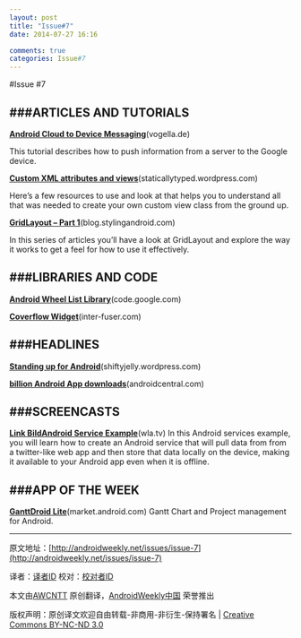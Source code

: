 ```yaml
---
layout: post
title: "Issue#7"
date: 2014-07-27 16:16

comments: true
categories: Issue#7
---
```


#Issue #7
 
###ARTICLES AND TUTORIALS
---

[**Android Cloud to Device Messaging**](http://www.vogella.de/articles/AndroidCloudToDeviceMessaging/article.html)(vogella.de)

This tutorial describes how to push information from a server to the Google device.

[**Custom XML attributes and 
views**](http://staticallytyped.wordpress.com/2011/04/16/android-custom-xml-attributes-and-views/)(staticallytyped.wordpress.com)

Here’s a few resources to use and look at that helps you to understand all that was needed to create your own custom view class from the ground up.

[**GridLayout – Part 1**](http://blog.stylingandroid.com/archives/669#more-669)(blog.stylingandroid.com)

In this series of articles you’ll have a look at GridLayout and explore the way it works to get a feel for how to use it effectively.

###LIBRARIES AND CODE
---

[**Android Wheel List Library**](http://code.google.com/p/android-wheel/)(code.google.com)

[**Coverflow Widget**](http://www.inter-fuser.com/2010/02/android-coverflow-widget-v2.html)(inter-fuser.com)


###HEADLINES
---
[**Standing up for Android**](http://shiftyjelly.wordpress.com/2011/12/08/standing-up-for-android/)(shiftyjelly.wordpress.com)
 
[**billion Android App downloads**](http://www.androidcentral.com/google-officially-announces-10-billion-app-downloads-more-10-cent-apps-come)(androidcentral.com)

###SCREENCASTS
---
[**Link BildAndroid Service Example**](http://wla.tv/5B5W)(wla.tv)
In this Android services example, you will learn how to create an Android service that will pull data from from a twitter-like web app and then store that data locally on the device, making it available to your Android app even when it is offline.

 
###APP OF THE WEEK
---

[**GanttDroid Lite**](https://market.android.com/details?id=es.ganttdroidlite)(market.android.com)
Gantt Chart and Project management for Android.


---


原文地址：[http://androidweekly.net/issues/issue-7](http://androidweekly.net/issues/issue-7)

译者：[译者ID](https://github.com/译者ID) 校对：[校对者ID](https://github.com/校对者ID)

本文由[AWCNTT](https://github.com/AWCNTT) 原创翻译，[AndroidWeekly中国](http://www.androidweekly.cn/) 荣誉推出

版权声明：原创译文欢迎自由转载-非商用-非衍生-保持署名 | [Creative Commons BY-NC-ND 3.0](http://creativecommons.org/licenses/by-nc-nd/3.0/deed.zh)